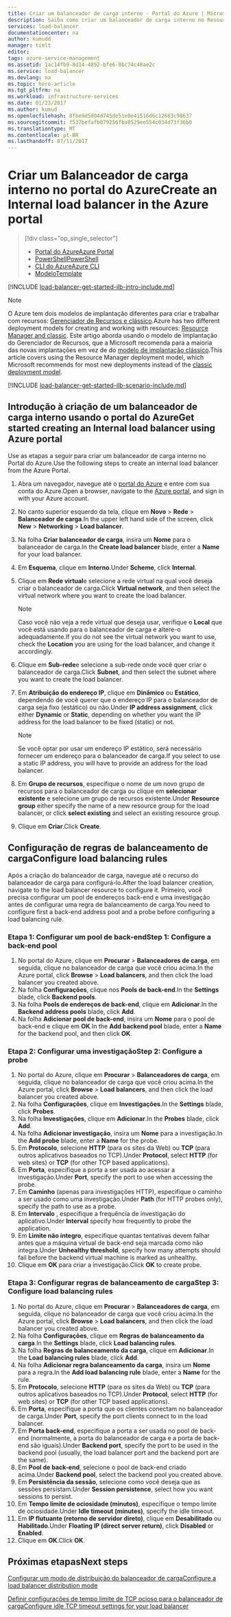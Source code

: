 ```yaml
---
title: Criar um balanceador de carga interno - Portal do Azure | Microsoft Docs
description: Saiba como criar um balanceador de carga interno no Resource Manager usando o portal do Azure
services: load-balancer
documentationcenter: na
author: kumudd
manager: timlt
editor: 
tags: azure-service-management
ms.assetid: 1ac14fb9-8d14-4892-bfe6-8bc74c48ae2c
ms.service: load-balancer
ms.devlang: na
ms.topic: hero-article
ms.tgt_pltfrm: na
ms.workload: infrastructure-services
ms.date: 01/23/2017
ms.author: kumud
ms.openlocfilehash: 8fbe9d5d04d745de51e0e41516d6c12683c98637
ms.sourcegitcommit: f537befafb079256fba0529ee554c034d73f36b0
ms.translationtype: MT
ms.contentlocale: pt-BR
ms.lasthandoff: 07/11/2017
---
```

# <a name="create-an-internal-load-balancer-in-the-azure-portal"></a><span data-ttu-id="6d5fc-103">Criar um Balanceador de carga interno no portal do Azure</span><span class="sxs-lookup"><span data-stu-id="6d5fc-103">Create an Internal load balancer in the Azure portal</span></span>

> [!div class="op_single_selector"]
> * [<span data-ttu-id="6d5fc-104">Portal do Azure</span><span class="sxs-lookup"><span data-stu-id="6d5fc-104">Azure Portal</span></span>](../load-balancer/load-balancer-get-started-ilb-arm-portal.md)
> * [<span data-ttu-id="6d5fc-105">PowerShell</span><span class="sxs-lookup"><span data-stu-id="6d5fc-105">PowerShell</span></span>](../load-balancer/load-balancer-get-started-ilb-arm-ps.md)
> * [<span data-ttu-id="6d5fc-106">CLI do Azure</span><span class="sxs-lookup"><span data-stu-id="6d5fc-106">Azure CLI</span></span>](../load-balancer/load-balancer-get-started-ilb-arm-cli.md)
> * [<span data-ttu-id="6d5fc-107">Modelo</span><span class="sxs-lookup"><span data-stu-id="6d5fc-107">Template</span></span>](../load-balancer/load-balancer-get-started-ilb-arm-template.md)

[!INCLUDE [load-balancer-get-started-ilb-intro-include.md](../../includes/load-balancer-get-started-ilb-intro-include.md)]

> [!NOTE]
> <span data-ttu-id="6d5fc-108">O Azure tem dois modelos de implantação diferentes para criar e trabalhar com recursos: [Gerenciador de Recursos e clássico](../azure-resource-manager/resource-manager-deployment-model.md).</span><span class="sxs-lookup"><span data-stu-id="6d5fc-108">Azure has two different deployment models for creating and working with resources:  [Resource Manager and classic](../azure-resource-manager/resource-manager-deployment-model.md).</span></span>  <span data-ttu-id="6d5fc-109">Este artigo aborda usando o modelo de implantação do Gerenciador de Recursos, que a Microsoft recomenda para a maioria das novas implantações em vez de do [modelo de implantação clássico](load-balancer-get-started-ilb-classic-ps.md).</span><span class="sxs-lookup"><span data-stu-id="6d5fc-109">This article covers using the Resource Manager deployment model, which Microsoft recommends for most new deployments instead of the [classic deployment model](load-balancer-get-started-ilb-classic-ps.md).</span></span>

[!INCLUDE [load-balancer-get-started-ilb-scenario-include.md](../../includes/load-balancer-get-started-ilb-scenario-include.md)]

## <a name="get-started-creating-an-internal-load-balancer-using-azure-portal"></a><span data-ttu-id="6d5fc-110">Introdução à criação de um balanceador de carga interno usando o portal do Azure</span><span class="sxs-lookup"><span data-stu-id="6d5fc-110">Get started creating an Internal load balancer using Azure portal</span></span>

<span data-ttu-id="6d5fc-111">Use as etapas a seguir para criar um balanceador de carga interno no Portal do Azure.</span><span class="sxs-lookup"><span data-stu-id="6d5fc-111">Use the following steps to create an internal load balancer from the Azure Portal.</span></span>

1. <span data-ttu-id="6d5fc-112">Abra um navegador, navegue até o [portal do Azure](http://portal.azure.com) e entre com sua conta do Azure.</span><span class="sxs-lookup"><span data-stu-id="6d5fc-112">Open a browser, navigate to the [Azure portal](http://portal.azure.com), and sign in with your Azure account.</span></span>
2. <span data-ttu-id="6d5fc-113">No canto superior esquerdo da tela, clique em **Novo** > **Rede** > **Balanceador de carga**.</span><span class="sxs-lookup"><span data-stu-id="6d5fc-113">In the upper left hand side of the screen, click **New** > **Networking** > **Load balancer**.</span></span>
3. <span data-ttu-id="6d5fc-114">Na folha **Criar balanceador de carga**, insira um **Nome** para o balanceador de carga.</span><span class="sxs-lookup"><span data-stu-id="6d5fc-114">In the **Create load balancer** blade, enter a **Name** for your load balancer.</span></span>
4. <span data-ttu-id="6d5fc-115">Em **Esquema**, clique em **Interno**.</span><span class="sxs-lookup"><span data-stu-id="6d5fc-115">Under **Scheme**, click **Internal**.</span></span>
5. <span data-ttu-id="6d5fc-116">Clique em **Rede virtual**e selecione a rede virtual na qual você deseja criar o balanceador de carga.</span><span class="sxs-lookup"><span data-stu-id="6d5fc-116">Click **Virtual network**, and then select the virtual network where you want to create the load balancer.</span></span>

   > [!NOTE]
   > <span data-ttu-id="6d5fc-117">Caso você não veja a rede virtual que deseja usar, verifique o **Local** que você está usando para o balanceador de carga e altere-o adequadamente.</span><span class="sxs-lookup"><span data-stu-id="6d5fc-117">If you do not see the virtual network you want to use, check the **Location** you are using for the load balancer, and change it accordingly.</span></span>

6. <span data-ttu-id="6d5fc-118">Clique em **Sub-rede**e selecione a sub-rede onde você quer criar o balanceador de carga.</span><span class="sxs-lookup"><span data-stu-id="6d5fc-118">Click **Subnet**, and then select the subnet where you want to create the load balancer.</span></span>
7. <span data-ttu-id="6d5fc-119">Em **Atribuição do endereço IP**, clique em **Dinâmico** ou **Estático**, dependendo de você querer que o endereço IP para o balanceador de carga seja fixo (estático) ou não.</span><span class="sxs-lookup"><span data-stu-id="6d5fc-119">Under **IP address assignment**, click either **Dynamic** or **Static**, depending on whether you want the IP address for the load balancer to be fixed (static) or not.</span></span>

   > [!NOTE]
   > <span data-ttu-id="6d5fc-120">Se você optar por usar um endereço IP estático, será necessário fornecer um endereço para o balanceador de carga.</span><span class="sxs-lookup"><span data-stu-id="6d5fc-120">If you select to use a static IP address, you will have to provide an address for the load balancer.</span></span>

8. <span data-ttu-id="6d5fc-121">Em **Grupo de recursos**, especifique o nome de um novo grupo de recursos para o balanceador de carga ou clique em **selecionar existente** e selecione um grupo de recursos existente.</span><span class="sxs-lookup"><span data-stu-id="6d5fc-121">Under **Resource group** either specify the name of a new resource group for the load balancer, or click **select existing** and select an existing resource group.</span></span>
9. <span data-ttu-id="6d5fc-122">Clique em **Criar**.</span><span class="sxs-lookup"><span data-stu-id="6d5fc-122">Click **Create**.</span></span>

## <a name="configure-load-balancing-rules"></a><span data-ttu-id="6d5fc-123">Configuração de regras de balanceamento de carga</span><span class="sxs-lookup"><span data-stu-id="6d5fc-123">Configure load balancing rules</span></span>

<span data-ttu-id="6d5fc-124">Após a criação do balanceador de carga, navegue até o recurso do balanceador de carga para configurá-lo.</span><span class="sxs-lookup"><span data-stu-id="6d5fc-124">After the load balancer creation, navigate to the load balancer resource to configure it.</span></span>
<span data-ttu-id="6d5fc-125">Primeiro, você precisa configurar um pool de endereços back-end e uma investigação antes de configurar uma regra de balanceamento de carga.</span><span class="sxs-lookup"><span data-stu-id="6d5fc-125">You need to configure first a back-end address pool and a probe before configuring a load balancing rule.</span></span>

### <a name="step-1-configure-a-back-end-pool"></a><span data-ttu-id="6d5fc-126">Etapa 1: Configurar um pool de back-end</span><span class="sxs-lookup"><span data-stu-id="6d5fc-126">Step 1: Configure a back-end pool</span></span>

1. <span data-ttu-id="6d5fc-127">No portal do Azure, clique em **Procurar** > **Balanceadores de carga**, em seguida, clique no balanceador de carga que você criou acima.</span><span class="sxs-lookup"><span data-stu-id="6d5fc-127">In the Azure portal, click **Browse** > **Load balancers**, and then click the load balancer you created above.</span></span>
2. <span data-ttu-id="6d5fc-128">Na folha **Configurações**, clique nos **Pools de back-end**.</span><span class="sxs-lookup"><span data-stu-id="6d5fc-128">In the **Settings** blade, click **Backend pools**.</span></span>
3. <span data-ttu-id="6d5fc-129">Na folha **Pools de endereços de back-end**, clique em **Adicionar**.</span><span class="sxs-lookup"><span data-stu-id="6d5fc-129">In the **Backend address pools** blade, click **Add**.</span></span>
4. <span data-ttu-id="6d5fc-130">Na folha **Adicionar pool de back-end**, insira um **Nome** para o pool de back-end e clique em **OK**.</span><span class="sxs-lookup"><span data-stu-id="6d5fc-130">In the **Add backend pool** blade, enter a **Name** for the backend pool, and then click **OK**.</span></span>

### <a name="step-2-configure-a-probe"></a><span data-ttu-id="6d5fc-131">Etapa 2: Configurar uma investigação</span><span class="sxs-lookup"><span data-stu-id="6d5fc-131">Step 2: Configure a probe</span></span>

1. <span data-ttu-id="6d5fc-132">No portal do Azure, clique em **Procurar** > **Balanceadores de carga**, em seguida, clique no balanceador de carga que você criou acima.</span><span class="sxs-lookup"><span data-stu-id="6d5fc-132">In the Azure portal, click **Browse** > **Load balancers**, and then click the load balancer you created above.</span></span>
2. <span data-ttu-id="6d5fc-133">Na folha **Configurações**, clique em **Investigações**.</span><span class="sxs-lookup"><span data-stu-id="6d5fc-133">In the **Settings** blade, click **Probes**.</span></span>
3. <span data-ttu-id="6d5fc-134">Na folha **Investigações**, clique em **Adicionar**.</span><span class="sxs-lookup"><span data-stu-id="6d5fc-134">In the **Probes**  blade, click **Add**.</span></span>
4. <span data-ttu-id="6d5fc-135">Na folha **Adicionar investigação**, insira um **Nome** para a investigação.</span><span class="sxs-lookup"><span data-stu-id="6d5fc-135">In the **Add probe** blade, enter a **Name** for the probe.</span></span>
5. <span data-ttu-id="6d5fc-136">Em **Protocolo**, selecione **HTTP** (para os sites da Web) ou **TCP** (para outros aplicativos baseados no TCP).</span><span class="sxs-lookup"><span data-stu-id="6d5fc-136">Under **Protocol**, select **HTTP** (for web sites) or **TCP** (for other TCP based applications).</span></span>
6. <span data-ttu-id="6d5fc-137">Em **Porta**, especifique a porta a ser usada ao acessar a investigação.</span><span class="sxs-lookup"><span data-stu-id="6d5fc-137">Under **Port**, specify the port to use when accessing the probe.</span></span>
7. <span data-ttu-id="6d5fc-138">Em **Caminho** (apenas para investigações HTTP), especifique o caminho a ser usado como uma investigação.</span><span class="sxs-lookup"><span data-stu-id="6d5fc-138">Under **Path** (for HTTP probes only), specify the path to use as a probe.</span></span>
8. <span data-ttu-id="6d5fc-139">Em **Intervalo** , especifique a frequência de investigação do aplicativo.</span><span class="sxs-lookup"><span data-stu-id="6d5fc-139">Under **Interval** specify how frequently to probe the application.</span></span>
9. <span data-ttu-id="6d5fc-140">Em **Limite não íntegro**, especifique quantas tentativas devem falhar antes que a máquina virtual de back-end seja marcada como não íntegra.</span><span class="sxs-lookup"><span data-stu-id="6d5fc-140">Under **Unhealthy threshold**, specify how many attempts should fail before the backend virtual machine is marked as unhealthy.</span></span>
10. <span data-ttu-id="6d5fc-141">Clique em **OK** para criar a investigação.</span><span class="sxs-lookup"><span data-stu-id="6d5fc-141">Click **OK** to create probe.</span></span>

### <a name="step-3-configure-load-balancing-rules"></a><span data-ttu-id="6d5fc-142">Etapa 3: Configurar regras de balanceamento de carga</span><span class="sxs-lookup"><span data-stu-id="6d5fc-142">Step 3: Configure load balancing rules</span></span>

1. <span data-ttu-id="6d5fc-143">No portal do Azure, clique em **Procurar** > **Balanceadores de carga**, em seguida, clique no balanceador de carga que você criou acima.</span><span class="sxs-lookup"><span data-stu-id="6d5fc-143">In the Azure portal, click **Browse** > **Load balancers**, and then click the load balancer you created above.</span></span>
2. <span data-ttu-id="6d5fc-144">Na folha **Configurações**, clique em **Regras de balanceamento da carga**.</span><span class="sxs-lookup"><span data-stu-id="6d5fc-144">In the **Settings** blade, click **Load balancing rules**.</span></span>
3. <span data-ttu-id="6d5fc-145">Na folha **Regras de balanceamento da carga**, clique em **Adicionar**.</span><span class="sxs-lookup"><span data-stu-id="6d5fc-145">In the **Load balancing rules** blade, click **Add**.</span></span>
4. <span data-ttu-id="6d5fc-146">Na folha **Adicionar regra balanceamento da carga**, insira um **Nome** para a regra.</span><span class="sxs-lookup"><span data-stu-id="6d5fc-146">In the **Add load balancing rule** blade, enter a **Name** for the rule.</span></span>
5. <span data-ttu-id="6d5fc-147">Em **Protocolo**, selecione **HTTP** (para os sites da Web) ou **TCP** (para outros aplicativos baseados no TCP).</span><span class="sxs-lookup"><span data-stu-id="6d5fc-147">Under **Protocol**, select **HTTP** (for web sites) or **TCP** (for other TCP based applications).</span></span>
6. <span data-ttu-id="6d5fc-148">Em **Porta**, especifique a porta que os clientes conectam no balanceador de carga.</span><span class="sxs-lookup"><span data-stu-id="6d5fc-148">Under **Port**, specify the port clients connect to in the load balancer.</span></span>
7. <span data-ttu-id="6d5fc-149">Em **Porta back-end**, especifique a porta a ser usada no pool de back-end (normalmente, a porta do balanceador de carga e a porta de back-end são iguais).</span><span class="sxs-lookup"><span data-stu-id="6d5fc-149">Under **Backend port**, specify the port to be used in the backend pool (usually, the load balancer port and the backend port are the same).</span></span>
8. <span data-ttu-id="6d5fc-150">Em **Pool de back-end**, selecione o pool de back-end criado acima.</span><span class="sxs-lookup"><span data-stu-id="6d5fc-150">Under **Backend pool**, select the backend pool you created above.</span></span>
9. <span data-ttu-id="6d5fc-151">Em **Persistência da sessão**, selecione como você deseja que as sessões persistam.</span><span class="sxs-lookup"><span data-stu-id="6d5fc-151">Under **Session persistence**, select how you want sessions to persist.</span></span>
10. <span data-ttu-id="6d5fc-152">Em **Tempo limite de ociosidade (minutos)**, especifique o tempo limite de ociosidade.</span><span class="sxs-lookup"><span data-stu-id="6d5fc-152">Under **Idle timeout (minutes)**, specify the idle timeout.</span></span>
11. <span data-ttu-id="6d5fc-153">Em **IP flutuante (retorno de servidor direto)**, clique em **Desabilitado** ou **Habilitado**.</span><span class="sxs-lookup"><span data-stu-id="6d5fc-153">Under **Floating IP (direct server return)**, click **Disabled** or **Enabled**.</span></span>
12. <span data-ttu-id="6d5fc-154">Clique em **OK**.</span><span class="sxs-lookup"><span data-stu-id="6d5fc-154">Click **OK**.</span></span>

## <a name="next-steps"></a><span data-ttu-id="6d5fc-155">Próximas etapas</span><span class="sxs-lookup"><span data-stu-id="6d5fc-155">Next steps</span></span>

[<span data-ttu-id="6d5fc-156">Configurar um modo de distribuição do balanceador de carga</span><span class="sxs-lookup"><span data-stu-id="6d5fc-156">Configure a load balancer distribution mode</span></span>](load-balancer-distribution-mode.md)

[<span data-ttu-id="6d5fc-157">Definir configurações de tempo limite de TCP ocioso para o balanceador de carga</span><span class="sxs-lookup"><span data-stu-id="6d5fc-157">Configure idle TCP timeout settings for your load balancer</span></span>](load-balancer-tcp-idle-timeout.md)

